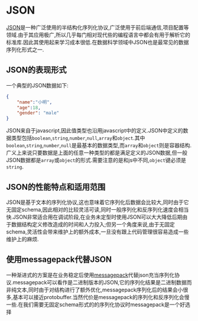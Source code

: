 # JSON

[JSON](https://www.json.org/json-zh.html)是一种广泛使用的半结构化序列化协议,广泛使用于前后端通信,项目配置等领域.由于其应用极广,所以几乎每门相对现代些的编程语言中都会有用于解析它的标准库.因此其使用起来学习成本很低.在数据科学领域中JSON也是最常见的数据序列化形式之一.

## JSON的表现形式

一个典型的JSON数据如下:

```json
{
    "name":"小明",
    "age":18,
    "gender": "male"
}
```

JSON来自于javascript,因此值类型也沿用javascript中的定义.JSON中定义的数据类型包括`boolean`,`string`,`number`,`null`,`array`和`object`.其中`boolean`,`string`,`number`,`null`是最基本的数据类型,而`array`和`object`则是容器结构.广义上来说只要数据是上面的任意一种类型的都是满足定义的JSON数据,但一般JSON数据都是`array`或`object`的形式.需要注意的是和js中不同,`object`键必须是`string`.


## JSON的性能特点和适用范围

JSON是基于文本的序列化协议,这也意味着它序列化后数据会比较大,同时由于它无固定schema,因此相对的比较灵活可读,同时一般序列化和反序列化速度会相当快.JSON非常适合用在调试阶段,在业务未定型时使用JSON可以大大降低后期由于数据结构定义修改造成的时间和人力投入;但另一个角度来说,由于无固定schema,灵活性会带来维护上的额外成本,一旦没有跟上代码管理很容易造成一些维护上的麻烦.


## 使用messagepack代替JSON

一种渐进式的方案是在业务稳定后使用[messagepack](https://msgpack.org/)代替json充当序列化协议.messagepack可以看作是二进制版本的JSON,它的序列化结果是二进制数据而非纯文本,同时由于对结构进行了额外优化,messagepack序列化后的结果会小很多,基本可以接近protobuffer.当然代价是messagepack的序列化和反序列化会慢一些.在我们需要无固定schema形式的的序列化协议时messagepack是一个好选择

